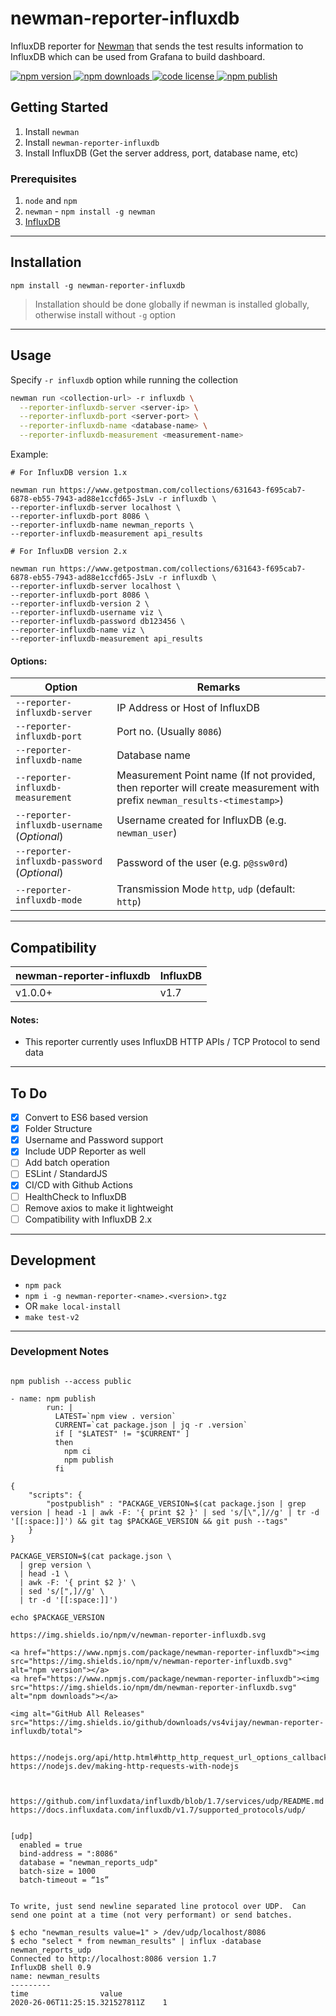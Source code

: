 # newman-reporter-influxdb

InfluxDB reporter for [Newman](https://github.com/postmanlabs/newman) that sends the test results information to InfluxDB which can be used from Grafana to build dashboard.

<a href="https://www.npmjs.com/package/newman-reporter-influxdb">
  <img alt="npm version" src="https://img.shields.io/npm/v/newman-reporter-influxdb.svg">
  <img alt="npm downloads" src="https://img.shields.io/npm/dm/newman-reporter-influxdb.svg">
  <img alt="code license" src="https://img.shields.io/github/license/vs4vijay/newman-reporter-influxdb">
  <img alt="npm publish" src="https://github.com/vs4vijay/newman-reporter-influxdb/workflows/npm publish/badge.svg">
</a>

## Getting Started

1. Install `newman`
2. Install `newman-reporter-influxdb`
3. Install InfluxDB (Get the server address, port, database name, etc)

### Prerequisites

1. `node` and `npm`
2. `newman` - `npm install -g newman`
3. [InfluxDB](https://github.com/influxdata/influxdb)

---

## Installation

```console
npm install -g newman-reporter-influxdb
```

> Installation should be done globally if newman is installed globally, otherwise install without `-g` option

---

## Usage

Specify `-r influxdb` option while running the collection

```bash
newman run <collection-url> -r influxdb \
  --reporter-influxdb-server <server-ip> \
  --reporter-influxdb-port <server-port> \
  --reporter-influxdb-name <database-name> \
  --reporter-influxdb-measurement <measurement-name>
```

Example:

```
# For InfluxDB version 1.x

newman run https://www.getpostman.com/collections/631643-f695cab7-6878-eb55-7943-ad88e1ccfd65-JsLv -r influxdb \
--reporter-influxdb-server localhost \
--reporter-influxdb-port 8086 \
--reporter-influxdb-name newman_reports \
--reporter-influxdb-measurement api_results

# For InfluxDB version 2.x

newman run https://www.getpostman.com/collections/631643-f695cab7-6878-eb55-7943-ad88e1ccfd65-JsLv -r influxdb \
--reporter-influxdb-server localhost \
--reporter-influxdb-port 8086 \
--reporter-influxdb-version 2 \
--reporter-influxdb-username viz \
--reporter-influxdb-password db123456 \
--reporter-influxdb-name viz \
--reporter-influxdb-measurement api_results
```

#### Options:

**Option** | **Remarks**
--- | --- 
`--reporter-influxdb-server` | IP Address or Host of InfluxDB
`--reporter-influxdb-port` | Port no. (Usually `8086`)
`--reporter-influxdb-name` | Database name
`--reporter-influxdb-measurement` | Measurement Point name (If not provided, then reporter will create measurement with prefix `newman_results-<timestamp>`)
`--reporter-influxdb-username` (*Optional*) | Username created for InfluxDB (e.g. `newman_user`)
`--reporter-influxdb-password` (*Optional*) | Password of the user (e.g. `p@ssw0rd`)
`--reporter-influxdb-mode` | Transmission Mode `http`, `udp` (default: `http`)

---

## Compatibility

**newman-reporter-influxdb** | **InfluxDB**
--- | ---
v1.0.0+ | v1.7

#### Notes:
- This reporter currently uses InfluxDB HTTP APIs / TCP Protocol to send data

---

## To Do

- [x] Convert to ES6 based version
- [x] Folder Structure
- [x] Username and Password support
- [x] Include UDP Reporter as well
- [ ] Add batch operation
- [ ] ESLint / StandardJS
- [x] CI/CD with Github Actions
- [ ] HealthCheck to InfluxDB
- [ ] Remove axios to make it lightweight
- [ ] Compatibility with InfluxDB 2.x

---

## Development

- `npm pack`
- `npm i -g newman-reporter-<name>.<version>.tgz`
- OR `make local-install`
- `make test-v2`

---

### Development Notes

```

npm publish --access public

- name: npm publish
        run: |
          LATEST=`npm view . version`
          CURRENT=`cat package.json | jq -r .version`
          if [ "$LATEST" != "$CURRENT" ]
          then
            npm ci
            npm publish
          fi

{
    "scripts": {
        "postpublish" : "PACKAGE_VERSION=$(cat package.json | grep version | head -1 | awk -F: '{ print $2 }' | sed 's/[\",]//g' | tr -d '[[:space:]]') && git tag $PACKAGE_VERSION && git push --tags"
    }
}

PACKAGE_VERSION=$(cat package.json \
  | grep version \
  | head -1 \
  | awk -F: '{ print $2 }' \
  | sed 's/[",]//g' \
  | tr -d '[[:space:]]')

echo $PACKAGE_VERSION

https://img.shields.io/npm/v/newman-reporter-influxdb.svg

<a href="https://www.npmjs.com/package/newman-reporter-influxdb"><img src="https://img.shields.io/npm/v/newman-reporter-influxdb.svg" alt="npm version"></a>
<a href="https://www.npmjs.com/package/newman-reporter-influxdb"><img src="https://img.shields.io/npm/dm/newman-reporter-influxdb.svg" alt="npm downloads"></a>

<img alt="GitHub All Releases" src="https://img.shields.io/github/downloads/vs4vijay/newman-reporter-influxdb/total">


https://nodejs.org/api/http.html#http_http_request_url_options_callback
https://nodejs.dev/making-http-requests-with-nodejs



https://github.com/influxdata/influxdb/blob/1.7/services/udp/README.md
https://docs.influxdata.com/influxdb/v1.7/supported_protocols/udp/


[udp]
  enabled = true
  bind-address = ":8086"
  database = "newman_reports_udp"
  batch-size = 1000
  batch-timeout = “1s”


To write, just send newline separated line protocol over UDP.  Can send one point at a time (not very performant) or send batches.

$ echo "newman_results value=1" > /dev/udp/localhost/8086
$ echo "select * from newman_results" | influx -database newman_reports_udp
Connected to http://localhost:8086 version 1.7
InfluxDB shell 0.9
name: newman_results
---------
time                value
2020-26-06T11:25:15.321527811Z    1

```
